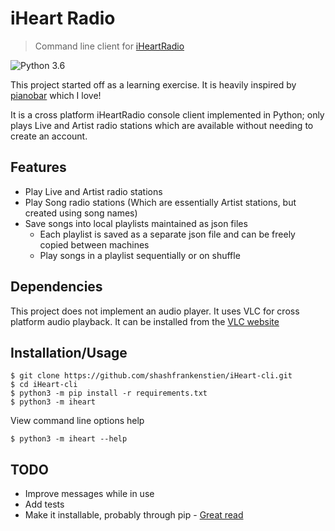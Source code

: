 # iHeart Radio
> Command line client for [iHeartRadio](https://www.iheart.com/)

![Python 3.6](https://img.shields.io/badge/python-3.6+-blue.svg)

This project started off as a learning exercise. It is heavily inspired by [pianobar](https://github.com/PromyLOPh/pianobar) which I love!

It is a cross platform iHeartRadio console client implemented in Python; only plays Live and Artist radio stations which are available without needing to create an account.

## Features

* Play Live and Artist radio stations
* Play Song radio stations (Which are essentially Artist stations, but created using song names)
* Save songs into local playlists maintained as json files
    - Each playlist is saved as a separate json file and can be freely copied between machines
    - Play songs in a playlist sequentially or on shuffle

## Dependencies

This project does not implement an audio player. It uses VLC for cross platform audio playback. It can be installed from the [VLC website](https://www.videolan.org)


## Installation/Usage
```shell
$ git clone https://github.com/shashfrankenstien/iHeart-cli.git
$ cd iHeart-cli
$ python3 -m pip install -r requirements.txt
$ python3 -m iheart
```

View command line options help
```shell
$ python3 -m iheart --help
```

## TODO

* Improve messages while in use
* Add tests
* Make it installable, probably through pip - [Great read](https://matthew-brett.github.io/pydagogue/installing_scripts.html)
